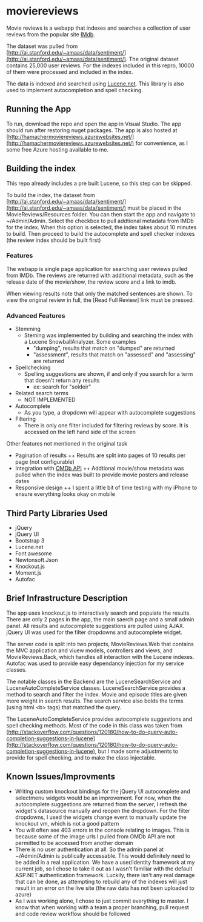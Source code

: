# moviereviews

Movie reviews is a webapp that indexes and searches a collection of user reviews from the popular site [IMdb](http://www.imdb.com/).

The dataset was pulled from [http://ai.stanford.edu/~amaas/data/sentiment/](http://ai.stanford.edu/~amaas/data/sentiment/). The original dataset contains 25,000 user reviews. For the indexes included in this repro, 10000 of them were processed and included in the index.

The data is indexed and searched using [Lucene.net](https://lucenenet.apache.org/). This library is also used to implement autocompletion and spell checking.

## Running the App

To run, download the repo and open the app in Visual Studio. The app should run after restoring nuget packages. The app is also hosted at [http://hamachermoviereviews.azurewebsites.net/](http://hamachermoviereviews.azurewebsites.net/) for convenience, as I some free Azure hosting available to me.


## Building the index

This repo already includes a pre built Lucene, so this step can be skipped.

To build the index, the dataset from [http://ai.stanford.edu/~amaas/data/sentiment/](http://ai.stanford.edu/~amaas/data/sentiment/) must be placed in the MovieReviews/Resources folder. You can then start the app and navigate to ~/Admin/Admin. Select the checkbox to pull addtional metadata from IMDb for the index. When this option is selected, the index takes about 10 minutes to build. Then proceed to build the autocomplete and spell checker indexes (the review index should be built first)

### Features

The webapp is single page application for searching user reviews pulled from IMDb. The reviews are returned with additional metadata, such as the release date of the movie/show, the review score and a link to imdb.

When viewing results note that only the matched sentences are shown. To view the original review in full, the [Read Full Review] link must be pressed.

### Advanced Features

+ Stemming
    + Steming was implemented by building and searching the index with a Lucene SnowballAnalyzer. Some examples
        + "dumping", results that match on "dumped" are returned
        + "assessment", results that match on "assessed" and "assessing" are returned
+ Spellchecking
    + Spelling suggestions are shown, if and only if you search for a term that doesn't return any results
        + ex: search for "soldeir"
+ Related search terms
    + NOT IMPLEMENTED
+ Autocomplete
    + As you type, a dropdown will appear with autocomplete suggestions
+ Filtering
    + There is only one filter included for filtering reviews by score. It is accessed on the left hand side of the screen

Other features not mentioned in the original task

+ Pagination of results
++ Results are split into pages of 10 results per page (not configurable)
+ Integration with [OMDb API](https://www.omdbapi.com/)
++ Addtional movie/show metadata was pulled when the index was built to provide movie posters and release dates
+ Responsive design
++ I spent a little bit of time testing with my iPhone to ensure everything looks okay on mobile

## Third Party Libraries Used

+ jQuery
+ jQuery UI
+ Bootstrap 3
+ Lucene.net
+ Font awesome
+ Newtonsoft.Json
+ Knockout.js
+ Moment.js
+ Autofac

## Brief Infrastructure Description

The app uses knockout.js to interactively search and populate the results. There are only 2 pages in the app, the main saerch page and a small admin panel. All results and autocomplete suggestions are pulled using AJAX. jQuery UI was used for the filter dropdowns and autocomplete widget.

The server code is split into two projects, MovieReviews.Web that contains the MVC application and viuew models, controllers and views, and MovieReviews.Back, which handles all interaction with the Lucene indexes. Autofac was used to provide easy dependancy injection for my service classes.

The notable classes in the Backend are the LuceneSearchService and LuceneAutoCompleteService classes. LuceneSearchService provides a method to search and filter the index. Movie and episode titles are given more weight in search results. The search service also bolds the terms (using html \<b> tags) that matched the query.

The LuceneAutoCompleteService provides autocomplete suggestions and spell checking methods. Most of the code in this class was taken from [http://stackoverflow.com/questions/120180/how-to-do-query-auto-completion-suggestions-in-lucene](http://stackoverflow.com/questions/120180/how-to-do-query-auto-completion-suggestions-in-lucene), but I made some adjustments to provide for spell checking, and to make the class injectable.

## Known Issues/Improvments

+ Writing custom knockout bindings for the jQuery UI autocomplete and selectmenu widgets would be an improvement. For now, when the autocomplete suggestions are returned from the server, I refresh the widget's datasource manually and reopen the dropdown. For the filter dropdowns, I used the widgets change event to manually update the knockout vm, which is not a good pattern
+ You will often see 403 errors in the console relating to images. This is because some of the image urls I pulled from OMDb API are not permitted to be accessed from another domain
+ There is no user authentication at all. So the admin panel at ~/Admin/Admin is publically accessable. This would definitely need to be added in a real application. We have a user/identity framework at my current job, so I chose to take it out as I wasn't familiar with the default ASP.NET authentication framework. Luckily, there isn't any real damage that can be done, as attempting to rebuild any of the indexes will just result in an error on the live site (the raw data has not been uploaded to azure)
+ As I was working alone, I chose to just commit everything to master. I know that when working with a team a proper branching, pull request and code review workflow should be followed
